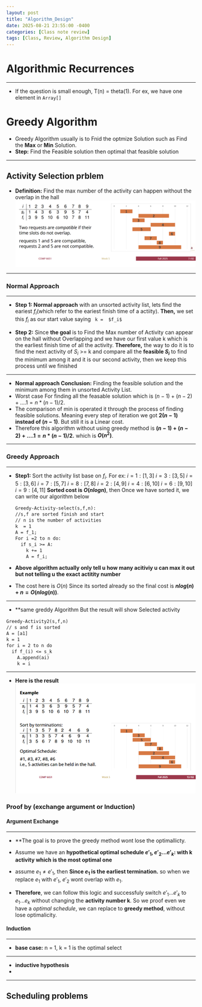 ```yaml
---
layout: post
title: "Algorithm_Design"
date: 2025-08-21 23:55:00 -0400
categories: [Class note review]
tags: [Class, Review, Algorithm Design]
---
```


# **Algorithmic Recurrences**
---
- If the question is small enough, T(n) = theta(1). For ex, we have one element in ``Array[]``

# **Greedy Algorithm**
- Greedy Algorithm usually is to Fnid the optmize Solution such as Find the **Max** or **Min** Solution.
- **Step:** Find the Feasible solution then optimal that feasible solution 
---
## **Activity Selection prblem**
- **Definition:** Find the max number of the activity can happen without the overlap in the hall
![Activity Chart](Activity_selection.PNG "Activity Selection Example")

---
### **Normal Approach**
---
- **Step 1: Normal approach** with an unsorted activity list, lets find the eariest $f_i$(which refer to the eariest finish time of a actiity). **Then,** we set this  $f_i$ as our start value saying ``` k =  $f_i$``` 

- **Step 2:** Since **the goal** is to Find the Max number of Activity can appear on the hall without Overlapping and we have our first value k which is the earliest finish time of all the activity. **Therefore,** the way to do it is to find the next activity of $S_i$ >= k and compare all the **feasible $S_i$** to find the minimum among it and it is our second activity, then we keep this process until we finished

---

- **Normal approach Conclusion:** Finding the feasible solution and the minimum among them in unsorted Activity List.
- Worst case For finding all the feasable solution which is $(n-1) + (n-2) + .... 1  = n*(n-1)/2$.
- The comparison of min is operated it through the process of finding feasible solutions. Meaning every step of iteration we got **$2(n-1)$ instead of $(n-1)$**. But still it is a Linear cost.
- Therefore this algorithm without using greedy method is **$(n-1) + (n-2) + .... 1  = n*(n-1)/2$.** which is **$O(n^2)$**.

---

### **Greedy Approach**
---

- **Step1:** Sort the activity list base on $f_i$. For ex:
             $i=1: [1,3]$
             $i=3: [3,5]$
             $i=5: [3,6]$
             $i=7: [5,7]$
             $i=8: [7,8]$
             $i=2: [4,9]$
             $i=4: [6,10]$
             $i=6: [9,10]$
             $i=9: [4,11]$
    **Sorted cost is $O(nlogn)$**, then Once we have sorted it, we can write our algorithm below
    ```
    Greedy-Activity-select(s,f,n):
    //s,f are sorted finish and start
    // n is the number of activities
    k  = 1
    A = f_1;
    For i =2 to n do:
      if s_i >= A:
        k += 1
        A = f_i;
    ```
- **Above algorithm actually only tell u how many acitiviy u can max it out but not telling u the exact actitity number**

- The cost here is $O(n)$ Since its sorted already so the final cost is **$nlog(n) + n = O(nlog(n))$**. 

---

- **same greddy Algorithm But the result will show Selected activity
```
Greedy-Activity2(s,f,n)
// s and f is sorted
A = [a1]
k = 1
for i = 2 to n do
  if f_(i) <= s_k
    A.append(ai)
    k = i 
```
---

- **Here is the result**
![Activity Chart](Result.PNG "Activity Selection Example")


### **Proof by (exchange argument or Induction)**

#### **Argument Exchange**
---
- **The goal is to prove the greedy method wont lose the optimallicty. 

- Assume we have an **hypothetical optimal schedule $e'_1,e'_2 ... e'_k:$ with k activity which is the most optimal one**

- assume $e_1 \neq e'_1$, then **Since $e_1$ is the earliest termination.** so when we replace  $e_1$ with  $e'_1$,  $e'_2$ wont overlap with $e_1$. 
- **Therefore**, we can follow this logic and successfuly switch $e'_1 ... e'_k$ to $e_1 ... e_k$ without changing the **activity number k**. So we proof even we have a *optimal schedule*, we can replace to **greedy method**, without lose optimalicity.

#### **Induction**
---
- **base case:** n = 1, k = 1 is the optimal select
---
- **inductive hypothesis**
- 


---

## **Scheduling problems**




